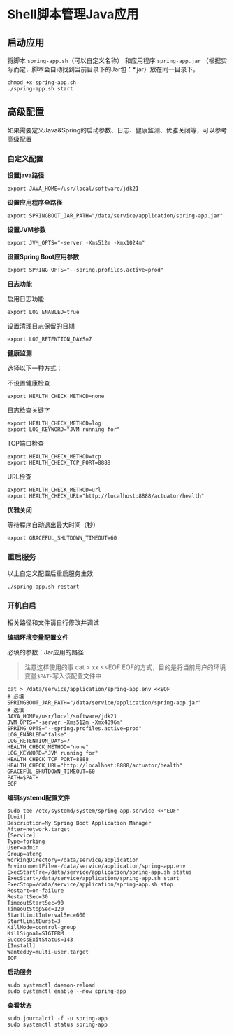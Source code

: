 # Shell脚本管理Java应用



## 启动应用

将脚本 `spring-app.sh`（可以自定义名称） 和应用程序 `spring-app.jar` （根据实际而定，脚本会自动找到当前目录下的Jar包：*.jar）放在同一目录下。

```shell
chmod +x spring-app.sh
./spring-app.sh start
```



## 高级配置

如果需要定义Java&Spring的启动参数、日志、健康监测、优雅关闭等，可以参考高级配置

### 自定义配置

**设置java路径**

```shell
export JAVA_HOME=/usr/local/software/jdk21
```

**设置应用程序全路径**

```shell
export SPRINGBOOT_JAR_PATH="/data/service/application/spring-app.jar"
```

**设置JVM参数**

```shell
export JVM_OPTS="-server -Xms512m -Xmx1024m"
```

**设置Spring Boot应用参数**

```shell
export SPRING_OPTS="--spring.profiles.active=prod"
```

**日志功能**

启用日志功能

```shell
export LOG_ENABLED=true
```

设置清理日志保留的日期

```shell
export LOG_RETENTION_DAYS=7
```

**健康监测**

选择以下一种方式：

不设置健康检查

```shell
export HEALTH_CHECK_METHOD=none
```

日志检查关键字

```shell
export HEALTH_CHECK_METHOD=log
export LOG_KEYWORD="JVM running for"
```

TCP端口检查

```shell
export HEALTH_CHECK_METHOD=tcp
export HEALTH_CHECK_TCP_PORT=8888
```

URL检查

```shell
export HEALTH_CHECK_METHOD=url
export HEALTH_CHECK_URL="http://localhost:8888/actuator/health"
```

**优雅关闭**

等待程序自动退出最大时间（秒）

```shell
export GRACEFUL_SHUTDOWN_TIMEOUT=60
```

### 重启服务

以上自定义配置后重启服务生效

```shell
./spring-app.sh restart
```

### 开机自启

相关路径和文件请自行修改并调试

**编辑环境变量配置文件**

必填的参数：Jar应用的路径

> 注意这样使用的事 cat > xx <<EOF EOF的方式，目的是将当前用户的环境变量`$PATH`写入该配置文件中

```shell
cat > /data/service/application/spring-app.env <<EOF
# 必填
SPRINGBOOT_JAR_PATH="/data/service/application/spring-app.jar"
# 选填
JAVA_HOME=/usr/local/software/jdk21
JVM_OPTS="-server -Xms512m -Xmx4096m"
SPRING_OPTS="--spring.profiles.active=prod"
LOG_ENABLED="false"
LOG_RETENTION_DAYS=7
HEALTH_CHECK_METHOD="none"
LOG_KEYWORD="JVM running for"
HEALTH_CHECK_TCP_PORT=8888
HEALTH_CHECK_URL="http://localhost:8888/actuator/health"
GRACEFUL_SHUTDOWN_TIMEOUT=60
PATH=$PATH
EOF
```

**编辑systemd配置文件**

```shell
sudo tee /etc/systemd/system/spring-app.service <<"EOF"
[Unit]
Description=My Spring Boot Application Manager
After=network.target
[Service]
Type=forking
User=admin
Group=ateng
WorkingDirectory=/data/service/application
EnvironmentFile=-/data/service/application/spring-app.env
ExecStartPre=/data/service/application/spring-app.sh status
ExecStart=/data/service/application/spring-app.sh start
ExecStop=/data/service/application/spring-app.sh stop
Restart=on-failure
RestartSec=30
TimeoutStartSec=90
TimeoutStopSec=120
StartLimitIntervalSec=600
StartLimitBurst=3
KillMode=control-group
KillSignal=SIGTERM
SuccessExitStatus=143
[Install]
WantedBy=multi-user.target
EOF
```

**启动服务**

```shell
sudo systemctl daemon-reload
sudo systemctl enable --now spring-app
```

**查看状态**

```shell
sudo journalctl -f -u spring-app
sudo systemctl status spring-app
```

